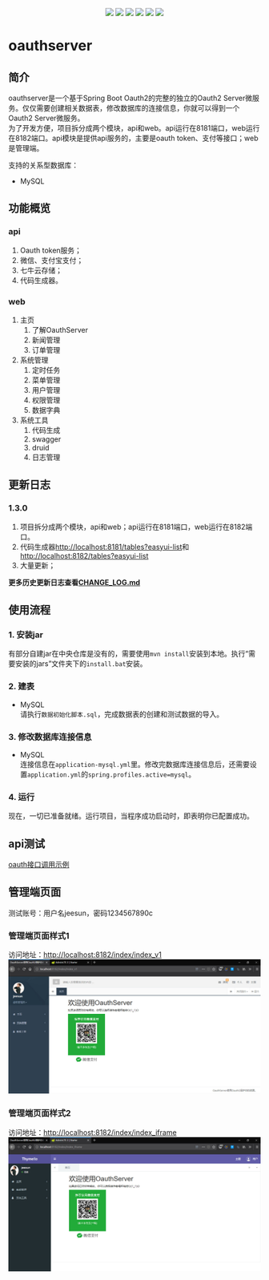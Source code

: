 <p align="center">
<a href="http://www.oracle.com/technetwork/java/javase/overview/index.html"><img src="https://img.shields.io/badge/language-java%208.0-orange.svg"></a>
<a href="https://www.jetbrains.com/idea/"><img src="https://img.shields.io/badge/platform-jetbrains-green.svg"></a>
<a href="http://projects.spring.io/spring-boot/"><img src="https://img.shields.io/badge/SpringBoot-1.5.18-990066.svg"></a>
<img src="https://img.shields.io/badge/Database-MySQL-brightgreen.svg">
<img src="https://img.shields.io/badge/License-Apache%202.0-blue.svg">
<img src="https://img.shields.io/badge/release-1.3.0-brightgreen.svg">

</p>

# oauthserver
## 简介
oauthserver是一个基于Spring Boot Oauth2的完整的独立的Oauth2 Server微服务。仅仅需要创建相关数据表，修改数据库的连接信息，你就可以得到一个Oauth2 Server微服务。  
为了开发方便，项目拆分成两个模块，api和web。api运行在8181端口，web运行在8182端口。api模块是提供api服务的，主要是oauth token、支付等接口；web是管理端。

支持的关系型数据库：
- MySQL

## 功能概览
### api
1. Oauth token服务；
2. 微信、支付宝支付；
3. 七牛云存储；
3. 代码生成器。
### web
1. 主页
   1. 了解OauthServer
   2. 新闻管理
   3. 订单管理
2. 系统管理
   1. 定时任务
   2. 菜单管理
   3. 用户管理
   4. 权限管理
   5. 数据字典
3. 系统工具
   1. 代码生成
   2. swagger
   3. druid
   4. 日志管理
## 更新日志
### 1.3.0
1. 项目拆分成两个模块，api和web；api运行在8181端口，web运行在8182端口。
2. 代码生成器[http://localhost:8181/tables?easyui-list](http://localhost:8181/tables?easyui-list)和[http://localhost:8182/tables?easyui-list](http://localhost:8182/tables?easyui-list)
3. 大量更新；

**更多历史更新日志查看[CHANGE_LOG.md](tutorial/CHANGE_LOG.md)**

## 使用流程
### 1. 安装jar
有部分自建jar在中央仓库是没有的，需要使用`mvn install`安装到本地。执行“需要安装的jars”文件夹下的`install.bat`安装。
### 2. 建表
- MySQL  
请执行`数据初始化脚本.sql`，完成数据表的创建和测试数据的导入。
### 3. 修改数据库连接信息
- MySQL  
连接信息在`application-mysql.yml`里。修改完数据库连接信息后，还需要设置`application.yml`的`spring.profiles.active=mysql`。  
### 4. 运行
现在，一切已准备就绪。运行项目，当程序成功启动时，即表明你已配置成功。

## api测试
[oauth接口调用示例](tutorial/api.md)

## 管理端页面
测试账号：用户名jeesun，密码1234567890c
### 管理端页面样式1
访问地址：[http://localhost:8182/index/index_v1](http://localhost:8182/index/index_v1)
![index_v1](tutorial/screenshots/indev_v1.jpg)
### 管理端页面样式2
访问地址：[http://localhost:8182/index/index_iframe](http://localhost:8182/index/index_iframe)
![index_iframe](tutorial/screenshots/index_iframe.jpg)